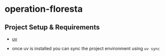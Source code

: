 # operation-floresta

## Project Setup & Requirements

-   [uv](https://docs.astral.sh/uv/getting-started/installation/)

- once uv is installed you can sync the project environment using `uv sync`

